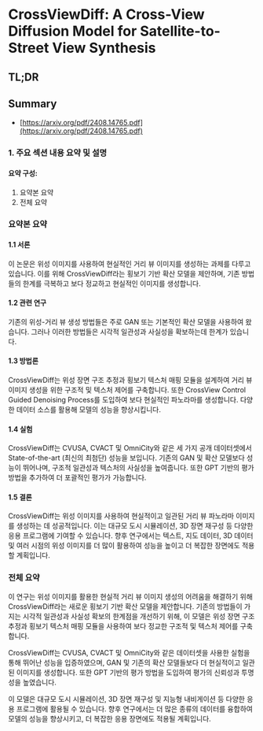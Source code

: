 # CrossViewDiff: A Cross-View Diffusion Model for Satellite-to-Street View Synthesis
## TL;DR
## Summary
- [https://arxiv.org/pdf/2408.14765.pdf](https://arxiv.org/pdf/2408.14765.pdf)

### 1. 주요 섹션 내용 요약 및 설명

#### 요약 구성:
1. 요약본 요약
2. 전체 요약

### 요약본 요약

#### 1.1 서론
이 논문은 위성 이미지를 사용하여 현실적인 거리 뷰 이미지를 생성하는 과제를 다루고 있습니다. 이를 위해 CrossViewDiff라는 횡보기 기반 확산 모델을 제안하며, 기존 방법들의 한계를 극복하고 보다 정교하고 현실적인 이미지를 생성합니다.

#### 1.2 관련 연구
기존의 위성-거리 뷰 생성 방법들은 주로 GAN 또는 기본적인 확산 모델을 사용하여 왔습니다. 그러나 이러한 방법들은 시각적 일관성과 사실성을 확보하는데 한계가 있습니다.

#### 1.3 방법론
CrossViewDiff는 위성 장면 구조 추정과 횡보기 텍스처 매핑 모듈을 설계하여 거리 뷰 이미지 생성을 위한 구조적 및 텍스처 제어를 구축합니다. 또한 CrossView Control Guided Denoising Process를 도입하여 보다 현실적인 파노라마를 생성합니다. 다양한 데이터 소스를 활용해 모델의 성능을 향상시킵니다.

#### 1.4 실험
CrossViewDiff는 CVUSA, CVACT 및 OmniCity와 같은 세 가지 공개 데이터셋에서 State-of-the-art (최신의 최첨단) 성능을 보입니다. 기존의 GAN 및 확산 모델보다 성능이 뛰어나며, 구조적 일관성과 텍스처의 사실성을 높여줍니다. 또한 GPT 기반의 평가 방법을 추가하여 더 포괄적인 평가가 가능합니다.

#### 1.5 결론
CrossViewDiff는 위성 이미지를 사용하여 현실적이고 일관된 거리 뷰 파노라마 이미지를 생성하는 데 성공적입니다. 이는 대규모 도시 시뮬레이션, 3D 장면 재구성 등 다양한 응용 프로그램에 기여할 수 있습니다. 향후 연구에서는 텍스트, 지도 데이터, 3D 데이터 및 여러 시점의 위성 이미지를 더 많이 활용하여 성능을 높이고 더 복잡한 장면에도 적용할 계획입니다.

### 전체 요약

이 연구는 위성 이미지를 활용한 현실적 거리 뷰 이미지 생성의 어려움을 해결하기 위해 CrossViewDiff라는 새로운 횡보기 기반 확산 모델을 제안합니다. 기존의 방법들이 가지는 시각적 일관성과 사실성 확보의 한계점을 개선하기 위해, 이 모델은 위성 장면 구조 추정과 횡보기 텍스처 매핑 모듈을 사용하여 보다 정교한 구조적 및 텍스처 제어를 구축합니다.

CrossViewDiff는 CVUSA, CVACT 및 OmniCity와 같은 데이터셋을 사용한 실험을 통해 뛰어난 성능을 입증하였으며, GAN 및 기존의 확산 모델들보다 더 현실적이고 일관된 이미지를 생성합니다. 또한 GPT 기반의 평가 방법을 도입하여 평가의 신뢰성과 투명성을 높였습니다.

이 모델은 대규모 도시 시뮬레이션, 3D 장면 재구성 및 지능형 내비게이션 등 다양한 응용 프로그램에 활용될 수 있습니다. 향후 연구에서는 더 많은 종류의 데이터를 융합하여 모델의 성능을 향상시키고, 더 복잡한 응용 장면에도 적용될 계획입니다.
